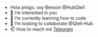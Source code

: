 - Hola amigo, soy Benson  @HubQtell
- 👀 I’m interested in you
- 🌱 I’m currently learning how to code
- 💞️ I’m looking to collaborate @Qtell-Hub
- 📫 How to reach me [Telegram](t.me/qtell)

<!---
HubQtell/HubQtell is a ✨ special ✨ repository because its `README.md` (this file) appears on your GitHub profile.
You can click the Preview link to take a look at your changes.
--->
